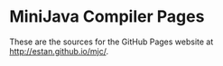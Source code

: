 MiniJava Compiler Pages
=======================

These are the sources for the GitHub Pages website at http://estan.github.io/mjc/.
